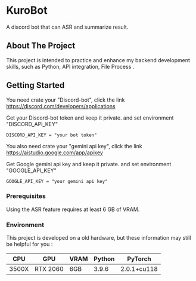 # KuroBot

A discord bot that can ASR and summarize result.

## About The Project

This project is intended to practice and enhance my backend development skills, such as Python, API integration, File Process .  

## Getting Started

You need crate your "Discord-bot", click the link https://discord.com/developers/applications

Get your Discord-bot token and keep it private.
and set environment "DISCORD_API_KEY"
```
DISCORD_API_KEY = "your bot token"
```

You also need crate your "gemini api key", click the link https://aistudio.google.com/app/apikey

Get Google gemini api key and keep it private.
and set environment "GOOGLE_API_KEY"
```
GOOGLE_API_KEY = "your gemini api key"
```

### Prerequisites
Using the ASR feature requires at least 6 GB of VRAM.

### Environment
This project is developed on a old hardware, but these information may still be helpful for you :

| CPU | GPU | VRAM | Python | PyTorch |
|  ----  | ----  | ----  | ----  | ----  |
| 3500X | RTX 2060 | 6GB | 3.9.6 | 2.0.1+cu118|
